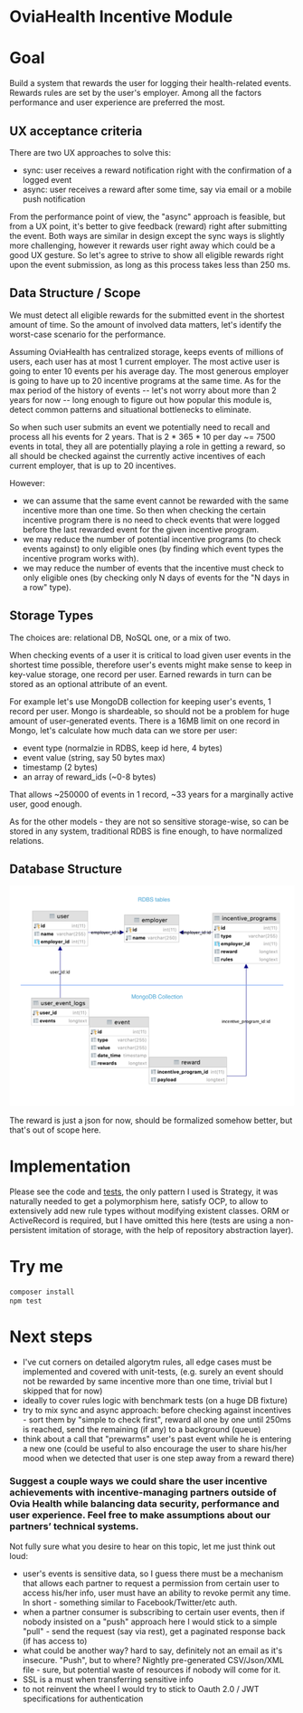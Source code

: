 # OviaHealth Incentive Module

# Goal

Build a system that rewards the user for logging their health-related events. Rewards rules are set by the user's employer. Among all the factors performance and user experience are preferred the most.

## UX acceptance criteria
There are two UX approaches to solve this:
- sync: user receives a reward notification right with the confirmation of a logged event
- async: user receives a reward after some time, say via email or a mobile push notification

From the performance point of view, the "async" approach is feasible, but from a UX point, it's better to give feedback (reward) right after submitting the event.
Both ways are similar in design except the sync ways is slightly more challenging, however it rewards user right away which could be a good UX gesture.
So let's agree to strive to show all eligible rewards right upon the event submission, as long as this process takes less than 250 ms.

## Data Structure / Scope
We must detect all eligible rewards for the submitted event in the shortest amount of time.
So the amount of involved data matters, let's identify the worst-case scenario for the performance.

Assuming OviaHealth has centralized storage, keeps events of millions of users, each user has at most 1 current employer.
The most active user is going to enter 10 events per his average day. The most generous employer is going to have up to 20 incentive programs at the same time.
As for the max period of the history of events -- let's not worry about more than 2 years for now -- long enough to figure out how popular this module is, detect common patterns and situational bottlenecks to eliminate.

So when such user submits an event we potentially need to recall and process all his events for 2 years.
That is 2 * 365 * 10 per day ~= 7500 events in total, they all are potentially playing a role in getting a reward, so
all should be checked against the currently active incentives of each current employer, that is up to 20 incentives.

However:
- we can assume that the same event cannot be rewarded with the same incentive more than one time. So then when checking the certain incentive program there is no need to check events that were logged before the last rewarded event for the given incentive program.
- we may reduce the number of potential incentive programs (to check events against) to only eligible ones (by finding which event types the incentive program works with).
- we may reduce the number of events that the incentive must check to only eligible ones (by checking only N days of events for the "N days in a row" type).

## Storage Types
The choices are: relational DB, NoSQL one, or a mix of two.

When checking events of a user it is critical to load given user events in the shortest time possible,
therefore user's events might make sense to keep in key-value storage, one record per user. Earned rewards in turn
can be stored as an optional attribute of an event.

For example let's use MongoDB collection for keeping user's events, 1 record per user. Mongo is shardeable, so should
not be a problem for huge amount of user-generated events.
There is a 16MB limit on one record in Mongo, let's calculate how much data can we store per user:
- event type (normalzie in RDBS, keep id here, 4 bytes)
- event value (string, say 50 bytes max)
- timestamp (2 bytes)
- an array of reward_ids (~0-8 bytes)

That allows ~250000 of events in 1 record, ~33 years for a marginally active user, good enough.

As for the other models - they are not so sensitive storage-wise, so can be stored in any system,
traditional RDBS is fine enough, to have normalized relations.

## Database Structure

![DB Structure](https://github.com/denis-chmel/ovia-health-excercise/blob/main/docs/db-structure.png?raw=true)

The reward is just a json for now, should be formalized somehow better, but that's out of scope here.

# Implementation
Please see the code and [tests](https://github.com/denis-chmel/ovia-health-excercise/tree/main/app/Module/EventReward/Test), the only pattern I used is Strategy, it was naturally needed to get a polymorphism here,
satisfy OCP, to allow to extensively add new rule types without modifying existent classes.
ORM or ActiveRecord is required, but I have omitted this here (tests are using a non-persistent imitation of storage,
with the help of repository abstraction layer).

# Try me

```shell
composer install
npm test
```

# Next steps
- I've cut corners on detailed algorytm rules, all edge cases must be implemented and covered with unit-tests,
  (e.g. surely an event should not be rewarded by same incentive more than one time, trivial but I skipped that for now)
- ideally to cover rules logic with benchmark tests (on a huge DB fixture)
- try to mix sync and async approach: before checking against incentives - sort them by "simple to check first", reward all one by one until 250ms is reached, send the remaining (if any) to a background (queue)
- think about a call that "prewarms" user's past event while he is entering a new one (could be useful to also encourage the user to share his/her mood when we detected that user is one step away from a reward there)

### Suggest a couple ways we could share the user incentive achievements with incentive-managing partners outside of Ovia Health while balancing data security, performance and user experience. Feel free to make assumptions about our partners’ technical systems.

Not fully sure what you desire to hear on this topic, let me just think out loud:
- user's events is sensitive data, so I guess there must be a mechanism that allows each partner to request a permission from certain user to access his/her info, user must have an ability to revoke permit any time. In short - something similar to Facebook/Twitter/etc auth.
- when a partner consumer is subscribing to certain user events, then if nobody insisted on a "push" approach here I would stick to a simple "pull" - send the request (say via rest), get a paginated response back (if has access to)
- what could be another way? hard to say, definitely not an email as it's insecure. "Push", but to where? Nightly pre-generated CSV/Json/XML file - sure, but potential waste of resources if nobody will come for it.
- SSL is a must when transferring sensitive info
- to not reinvent the wheel I would try to stick to Oauth 2.0 / JWT specifications for authentication
